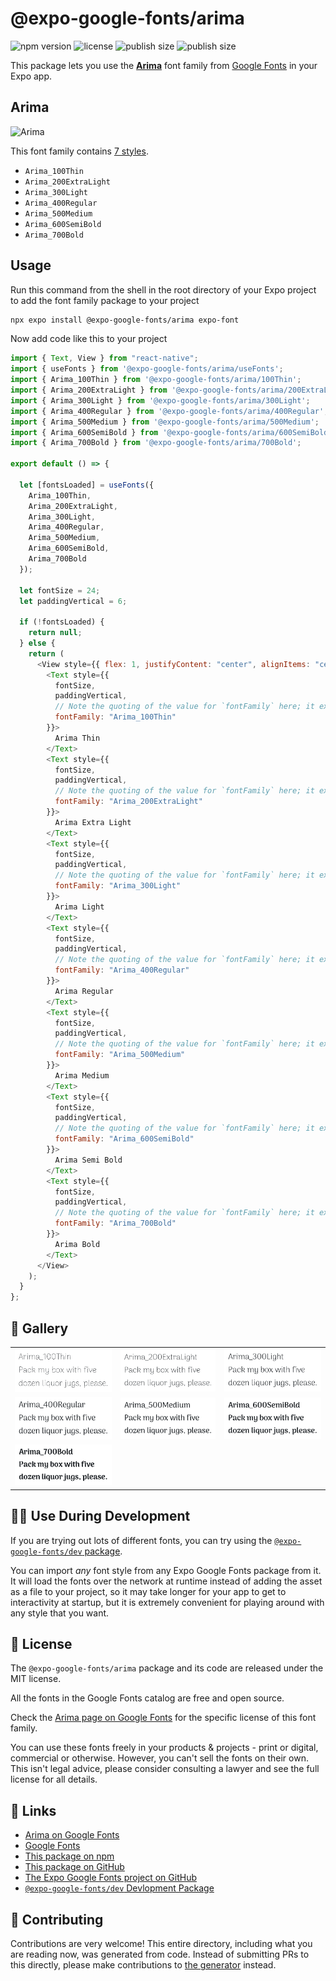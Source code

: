 # @expo-google-fonts/arima

![npm version](https://flat.badgen.net/npm/v/@expo-google-fonts/arima)
![license](https://flat.badgen.net/github/license/expo/google-fonts)
![publish size](https://flat.badgen.net/packagephobia/install/@expo-google-fonts/arima)
![publish size](https://flat.badgen.net/packagephobia/publish/@expo-google-fonts/arima)

This package lets you use the [**Arima**](https://fonts.google.com/specimen/Arima) font family from [Google Fonts](https://fonts.google.com/) in your Expo app.

## Arima

![Arima](./font-family.png)

This font family contains [7 styles](#-gallery).

- `Arima_100Thin`
- `Arima_200ExtraLight`
- `Arima_300Light`
- `Arima_400Regular`
- `Arima_500Medium`
- `Arima_600SemiBold`
- `Arima_700Bold`

## Usage

Run this command from the shell in the root directory of your Expo project to add the font family package to your project

```sh
npx expo install @expo-google-fonts/arima expo-font
```

Now add code like this to your project

```js
import { Text, View } from "react-native";
import { useFonts } from '@expo-google-fonts/arima/useFonts';
import { Arima_100Thin } from '@expo-google-fonts/arima/100Thin';
import { Arima_200ExtraLight } from '@expo-google-fonts/arima/200ExtraLight';
import { Arima_300Light } from '@expo-google-fonts/arima/300Light';
import { Arima_400Regular } from '@expo-google-fonts/arima/400Regular';
import { Arima_500Medium } from '@expo-google-fonts/arima/500Medium';
import { Arima_600SemiBold } from '@expo-google-fonts/arima/600SemiBold';
import { Arima_700Bold } from '@expo-google-fonts/arima/700Bold';

export default () => {

  let [fontsLoaded] = useFonts({
    Arima_100Thin, 
    Arima_200ExtraLight, 
    Arima_300Light, 
    Arima_400Regular, 
    Arima_500Medium, 
    Arima_600SemiBold, 
    Arima_700Bold
  });

  let fontSize = 24;
  let paddingVertical = 6;

  if (!fontsLoaded) {
    return null;
  } else {
    return (
      <View style={{ flex: 1, justifyContent: "center", alignItems: "center" }}>
        <Text style={{
          fontSize,
          paddingVertical,
          // Note the quoting of the value for `fontFamily` here; it expects a string!
          fontFamily: "Arima_100Thin"
        }}>
          Arima Thin
        </Text>
        <Text style={{
          fontSize,
          paddingVertical,
          // Note the quoting of the value for `fontFamily` here; it expects a string!
          fontFamily: "Arima_200ExtraLight"
        }}>
          Arima Extra Light
        </Text>
        <Text style={{
          fontSize,
          paddingVertical,
          // Note the quoting of the value for `fontFamily` here; it expects a string!
          fontFamily: "Arima_300Light"
        }}>
          Arima Light
        </Text>
        <Text style={{
          fontSize,
          paddingVertical,
          // Note the quoting of the value for `fontFamily` here; it expects a string!
          fontFamily: "Arima_400Regular"
        }}>
          Arima Regular
        </Text>
        <Text style={{
          fontSize,
          paddingVertical,
          // Note the quoting of the value for `fontFamily` here; it expects a string!
          fontFamily: "Arima_500Medium"
        }}>
          Arima Medium
        </Text>
        <Text style={{
          fontSize,
          paddingVertical,
          // Note the quoting of the value for `fontFamily` here; it expects a string!
          fontFamily: "Arima_600SemiBold"
        }}>
          Arima Semi Bold
        </Text>
        <Text style={{
          fontSize,
          paddingVertical,
          // Note the quoting of the value for `fontFamily` here; it expects a string!
          fontFamily: "Arima_700Bold"
        }}>
          Arima Bold
        </Text>
      </View>
    );
  }
};
```

## 🔡 Gallery


||||
|-|-|-|
|![Arima_100Thin](./100Thin/Arima_100Thin.ttf.png)|![Arima_200ExtraLight](./200ExtraLight/Arima_200ExtraLight.ttf.png)|![Arima_300Light](./300Light/Arima_300Light.ttf.png)||
|![Arima_400Regular](./400Regular/Arima_400Regular.ttf.png)|![Arima_500Medium](./500Medium/Arima_500Medium.ttf.png)|![Arima_600SemiBold](./600SemiBold/Arima_600SemiBold.ttf.png)||
|![Arima_700Bold](./700Bold/Arima_700Bold.ttf.png)||||


## 👩‍💻 Use During Development

If you are trying out lots of different fonts, you can try using the [`@expo-google-fonts/dev` package](https://github.com/expo/google-fonts/tree/master/font-packages/dev#readme).

You can import _any_ font style from any Expo Google Fonts package from it. It will load the fonts over the network at runtime instead of adding the asset as a file to your project, so it may take longer for your app to get to interactivity at startup, but it is extremely convenient for playing around with any style that you want.


## 📖 License

The `@expo-google-fonts/arima` package and its code are released under the MIT license.

All the fonts in the Google Fonts catalog are free and open source.

Check the [Arima page on Google Fonts](https://fonts.google.com/specimen/Arima) for the specific license of this font family.

You can use these fonts freely in your products & projects - print or digital, commercial or otherwise. However, you can't sell the fonts on their own. This isn't legal advice, please consider consulting a lawyer and see the full license for all details.

## 🔗 Links

- [Arima on Google Fonts](https://fonts.google.com/specimen/Arima)
- [Google Fonts](https://fonts.google.com/)
- [This package on npm](https://www.npmjs.com/package/@expo-google-fonts/arima)
- [This package on GitHub](https://github.com/expo/google-fonts/tree/master/font-packages/arima)
- [The Expo Google Fonts project on GitHub](https://github.com/expo/google-fonts)
- [`@expo-google-fonts/dev` Devlopment Package](https://github.com/expo/google-fonts/tree/master/font-packages/dev)

## 🤝 Contributing

Contributions are very welcome! This entire directory, including what you are reading now, was generated from code. Instead of submitting PRs to this directly, please make contributions to [the generator](https://github.com/expo/google-fonts/tree/master/packages/generator) instead.
